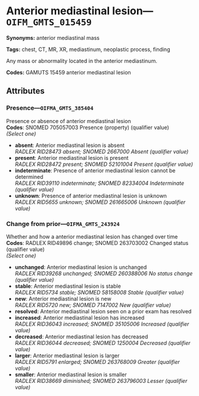 # Anterior mediastinal lesion—`OIFM_GMTS_015459`

**Synonyms:** anterior mediastinal mass

**Tags:** chest, CT, MR, XR, mediastinum, neoplastic process, finding

Any mass or abnormality located in the anterior mediastinum.

**Codes:** GAMUTS 15459 anterior mediastinal lesion

## Attributes

### Presence—`OIFMA_GMTS_385404`

Presence or absence of anterior mediastinal lesion  
**Codes**: SNOMED 705057003 Presence (property) (qualifier value)  
*(Select one)*

- **absent**: Anterior mediastinal lesion is absent  
_RADLEX RID28473 absent; SNOMED 2667000 Absent (qualifier value)_
- **present**: Anterior mediastinal lesion is present  
_RADLEX RID28472 present; SNOMED 52101004 Present (qualifier value)_
- **indeterminate**: Presence of anterior mediastinal lesion cannot be determined  
_RADLEX RID39110 indeterminate; SNOMED 82334004 Indeterminate (qualifier value)_
- **unknown**: Presence of anterior mediastinal lesion is unknown  
_RADLEX RID5655 unknown; SNOMED 261665006 Unknown (qualifier value)_

### Change from prior—`OIFMA_GMTS_243924`

Whether and how a anterior mediastinal lesion has changed over time  
**Codes**: RADLEX RID49896 change; SNOMED 263703002 Changed status (qualifier value)  
*(Select one)*

- **unchanged**: Anterior mediastinal lesion is unchanged  
_RADLEX RID39268 unchanged; SNOMED 260388006 No status change (qualifier value)_
- **stable**: Anterior mediastinal lesion is stable  
_RADLEX RID5734 stable; SNOMED 58158008 Stable (qualifier value)_
- **new**: Anterior mediastinal lesion is new  
_RADLEX RID5720 new; SNOMED 7147002 New (qualifier value)_
- **resolved**: Anterior mediastinal lesion seen on a prior exam has resolved  
- **increased**: Anterior mediastinal lesion has increased  
_RADLEX RID36043 increased; SNOMED 35105006 Increased (qualifier value)_
- **decreased**: Anterior mediastinal lesion has decreased  
_RADLEX RID36044 decreased; SNOMED 1250004 Decreased (qualifier value)_
- **larger**: Anterior mediastinal lesion is larger  
_RADLEX RID5791 enlarged; SNOMED 263768009 Greater (qualifier value)_
- **smaller**: Anterior mediastinal lesion is smaller  
_RADLEX RID38669 diminished; SNOMED 263796003 Lesser (qualifier value)_